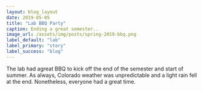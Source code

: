 ```yaml
---
layout: blog_layout
date: 2019-05-05
title: "Lab BBQ Party"
caption: Ending a great semester..
image_url: /assets/img/posts/spring-2019-bbq.png
label_default: "lab" 
label_primary: "story"
label_success: "blog"
---
```


The lab had agreat BBQ to kick off the end of the semester and start
of summer. As always, Colorado weather was unpredictable and a light
rain fell at the end. Nonetheless, everyone had a great time.
